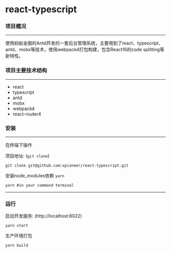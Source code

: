 # react-typescript

### 项目概况
***
使用蚂蚁金服的Antd开发的一套后台管理系统，主要用到了react、typescript、antd、mobx等技术，使用webpack4打包构建，包含React16的code splitting等新特性。

### 项目主要技术结构

***
* react
* typescript
* antd
* mobx
* webpack4
* react-router4

### 安装
***
在终端下操作

项目地址: (`git clone`)

```
git clone git@github.com:xpioneer/react-typescript.git
```

安装node_modules依赖 `yarn`

```
yarn #in your command terminal
```
***


### 运行
启动开发服务: (http://localhost:8022)

```
yarn start
```

生产环境打包

```
yarn build
```



